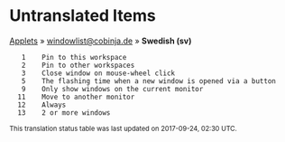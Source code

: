 # Untranslated Items
[Applets](../../../README.md) &#187; [windowlist@cobinja.de](../README.md) &#187; **Swedish (sv)**

       1	Pin to this workspace
       2	Pin to other workspaces
       3	Close window on mouse-wheel click
       5	The flashing time when a new window is opened via a button
       9	Only show windows on the current monitor
      11	Move to another monitor
      12	Always
      13	2 or more windows

<sup>This translation status table was last updated on 2017-09-24, 02:30 UTC.</sup>
